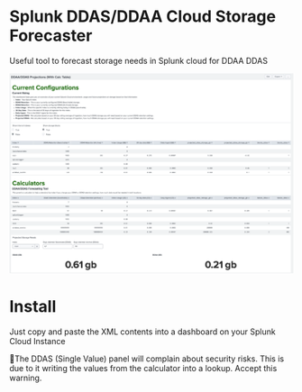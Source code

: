 # Splunk DDAS/DDAA Cloud Storage Forecaster 

Useful tool to forecast storage needs in Splunk cloud for DDAA DDAS 

![Dashboard Screenshot](https://github.com/johnciavarella/splunk-cloud-storage-calculator/blob/main/Screenshot.png)

# Install 

Just copy and paste the XML contents into a dashboard on your Splunk Cloud Instance 

🛑The DDAS (Single Value) panel will complain about security risks. This is due to it writing the values from the calculator into a lookup. Accept this warning. 
